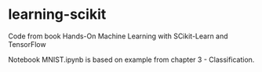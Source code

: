 # learning-scikit
Code from book Hands-On Machine Learning with SCikit-Learn and TensorFlow

Notebook MNIST.ipynb is based on example from chapter 3 - Classification.
